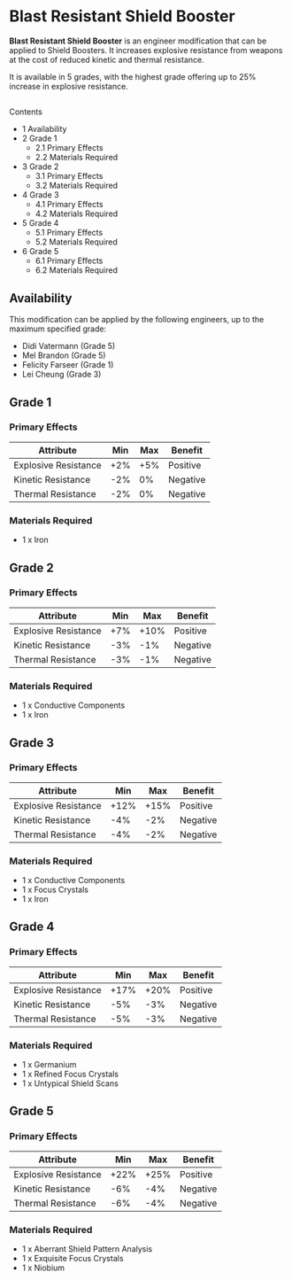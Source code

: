 # Blast Resistant Shield Booster
**Blast Resistant Shield Booster** is an engineer modification that can be applied to Shield Boosters. It increases explosive resistance from weapons at the cost of reduced kinetic and thermal resistance.

It is available in 5 grades, with the highest grade offering up to 25% increase in explosive resistance.

## 

Contents

- 1 Availability
- 2 Grade 1
    - 2.1 Primary Effects
    - 2.2 Materials Required
- 3 Grade 2
    - 3.1 Primary Effects
    - 3.2 Materials Required
- 4 Grade 3
    - 4.1 Primary Effects
    - 4.2 Materials Required
- 5 Grade 4
    - 5.1 Primary Effects
    - 5.2 Materials Required
- 6 Grade 5
    - 6.1 Primary Effects
    - 6.2 Materials Required

## Availability

This modification can be applied by the following engineers, up to the maximum specified grade:

- Didi Vatermann (Grade 5)
- Mel Brandon (Grade 5)
- Felicity Farseer (Grade 1)
- Lei Cheung (Grade 3)

## Grade 1

### Primary Effects

| Attribute | Min | Max | Benefit |
| --- | --- | --- | --- |
| Explosive Resistance | +2% | +5% | Positive |
| Kinetic Resistance | -2% | 0% | Negative |
| Thermal Resistance | -2% | 0% | Negative |

### Materials Required

- 1 x Iron

## Grade 2

### Primary Effects

| Attribute | Min | Max | Benefit |
| --- | --- | --- | --- |
| Explosive Resistance | +7% | +10% | Positive |
| Kinetic Resistance | -3% | -1% | Negative |
| Thermal Resistance | -3% | -1% | Negative |

### Materials Required

- 1 x Conductive Components
- 1 x Iron

## Grade 3

### Primary Effects

| Attribute | Min | Max | Benefit |
| --- | --- | --- | --- |
| Explosive Resistance | +12% | +15% | Positive |
| Kinetic Resistance | -4% | -2% | Negative |
| Thermal Resistance | -4% | -2% | Negative |

### Materials Required

- 1 x Conductive Components
- 1 x Focus Crystals
- 1 x Iron

## Grade 4

### Primary Effects

| Attribute | Min | Max | Benefit |
| --- | --- | --- | --- |
| Explosive Resistance | +17% | +20% | Positive |
| Kinetic Resistance | -5% | -3% | Negative |
| Thermal Resistance | -5% | -3% | Negative |

### Materials Required

- 1 x Germanium
- 1 x Refined Focus Crystals
- 1 x Untypical Shield Scans

## Grade 5

### Primary Effects

| Attribute | Min | Max | Benefit |
| --- | --- | --- | --- |
| Explosive Resistance | +22% | +25% | Positive |
| Kinetic Resistance | -6% | -4% | Negative |
| Thermal Resistance | -6% | -4% | Negative |

### Materials Required

- 1 x Aberrant Shield Pattern Analysis
- 1 x Exquisite Focus Crystals
- 1 x Niobium